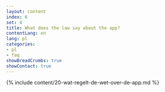 ```yaml
---
layout: content
index: 6
set: 4
title: What does the law say about the app?
contentLang: en
lang: pl
categories:
- pl
- faq
showBreadCrumbs: true
showContact: true
---
```

{% include content/20-wat-regelt-de-wet-over-de-app.md %}
